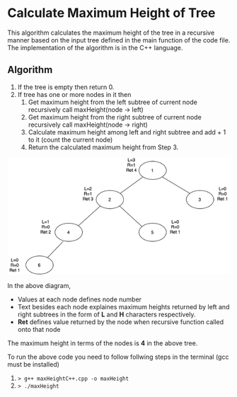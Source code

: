# Calculate Maximum Height of Tree

This algorithm calculates the maximum height of the tree in a recursive manner based on the input tree defined in the main function of the code file. The implementation of the algorithm is in the C++ language. 

## Algorithm

1. If the tree is empty then return 0.
2. If tree has one or more nodes in it then 
    1. Get maximum height from the left subtree of current node recursively
        call maxHeight(node -> left)
    2. Get maximum height from the right subtree of current node recursively
        call maxHeight(node -> right)
    3. Calculate maximum height among left and right subtree and add + 1 to it (count the current node)
    4. Return the calculated maximum height from Step 3.



![](maxHeight.png)

In the above diagram, 
- Values at each node defines node number
- Text besides each node explaines maximum heights returned by left and right subtrees in the form of **L** and **H** characters respectively. 
- **Ret** defines value returned by the node when recursive function called onto that node

The maximum height in terms of the nodes is **4** in the above tree.

To run the above code you need to follow follwing steps in the terminal (gcc must be installed)
1. `> g++ maxHeightC++.cpp -o maxHeight`
2. `> ./maxHeight`